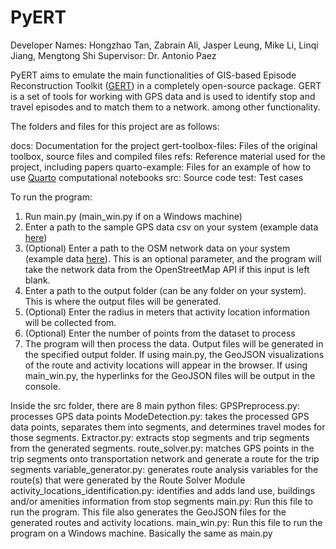 # PyERT

Developer Names: Hongzhao Tan, Zabrain Ali, Jasper Leung, Mike Li, Linqi Jiang, Mengtong Shi
Supervisor: Dr. Antonio Paez

PyERT aims to emulate the main functionalities of GIS-based Episode Reconstruction Toolkit ([GERT](https://doi.org/10.1016/j.tbs.2017.04.001)) in a completely open-source package. GERT is a set of tools for working with GPS data and is used to identify stop and travel episodes and to match them to a network. among other functionality.

The folders and files for this project are as follows:

docs: Documentation for the project
gert-toolbox-files: Files of the original toolbox, source files and compiled files
refs: Reference material used for the project, including papers
quarto-example: Files for an example of how to use [Quarto](https://quarto.org/) computational notebooks 
src: Source code
test: Test cases

To run the program:
1. Run main.py (main_win.py if on a Windows machine)
2. Enter a path to the sample GPS data csv on your system (example data [here](https://github.com/paezha/PyERT-BLACK/tree/main/quarto-example/data/sample-gps))
3. (Optional) Enter a path to the OSM network data on your system (example data [here](https://github.com/paezha/PyERT-BLACK/tree/main/quarto-example/data/sample-osm)). This is an optional parameter, and the program will take the network data from the OpenStreetMap API if this input is left blank.
4. Enter a path to the output folder (can be any folder on your system). This is where the output files will be generated.
5. (Optional) Enter the radius in meters that activity location information will be collected from.
6. (Optional) Enter the number of points from the dataset to process
7. The program will then process the data. Output files will be generated in the specified output folder. If using main.py, the GeoJSON visualizations of the route and activity locations will appear in the browser. If using main_win.py, the hyperlinks for the GeoJSON files will be output in the console.

Inside the src folder, there are 8 main python files:
GPSPreprocess.py: processes GPS data points
ModeDetection.py: takes the processed GPS data points, separates them into segments, and determines travel modes for those segments.
Extractor.py: extracts stop segments and trip segments from the generated segments.
route_solver.py: matches GPS points in the trip segments onto transportation network and generate a route for the trip segments
variable_generator.py: generates route analysis variables for the route(s) that were generated by the Route Solver Module
activity_locations_identification.py: identifies and adds land use, buildings and/or amenities information from stop segments
main.py: Run this file to run the program. This file also generates the GeoJSON files for the generated routes and activity locations.
main_win.py: Run this file to run the program on a Windows machine. Basically the same as main.py


